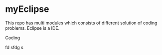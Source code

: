 # myEclipse
This repo has multi modules which consists of different solution of coding problems.
Eclipse is a IDE.

Coding

fd
sfdg
s

